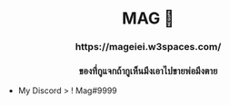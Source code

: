 <h1 align="center">MAG 🤍</h1>
<h3 align="center">https://mageiei.w3spaces.com/</h3>

<h3 align="center">ของที่กูแจกถ้ากูเห็นมึงเอาไปขายพ่อมึงตาย</h3>


- My Discord > ! Mag#9999
